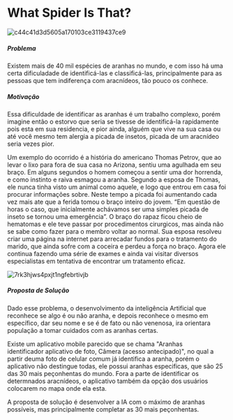 # What Spider Is That?

![c44c41d3d5605a170103ce3119437ce9](https://user-images.githubusercontent.com/55815856/111557969-8905ab80-876c-11eb-9c97-e0e47d98be8f.gif)

##### Problema 

Existem mais de 40 mil espécies de aranhas no mundo, e com isso há uma certa dificuladade de identificá-las e classificá-las, principalmente para as pessoas que tem indiferença com aracnídeos, tão pouco os conhece.

##### Motivação
Essa dificuldade de identificar as aranhas é um trabalho complexo, porém imagine então o estorvo que seria se tivesse de identificá-la rapidamente pois esta em sua residencia, e pior ainda, alguém que vive na sua casa ou até você mesmo tem alergia a picada de insetos, picada de um aracnídeo seria vezes pior.

Um exemplo do ocorrido é a história do americano Thomas Petrov, que ao levar o lixo para fora de sua casa no Arizona, sentiu uma agulhada em seu braço. Em alguns segundos o homem começou a sentir uma dor horrenda, e como instinto e raiva esmagou a aranha. Segundo a esposa de Thomas, ele nunca tinha visto um animal como aquele, e logo que entrou em casa foi procurar informações sobre. Neste tempo a picada foi aumentando cada vez mais ate que a ferida tomou o braço inteiro do jovem. “Em questão de horas o caso, que inicialmente achávamos ser uma simples picada de inseto se tornou uma emergência”. O braço do rapaz ficou cheio de hematomas e ele teve passar por procedimentos cirurgicos, mas ainda não se sabe como fazer para o membro voltar ao normal. Sua esposa resolveu criar uma página na internet para arrecadar fundos para o tratamento do marido, que ainda sofre com a coceira e perdeu a força no braço. Agora ele continua fazendo uma série de exames e ainda vai visitar diversos especialistas em tentativa de encontrar um tratamento eficaz.

![7rk3hjws4pxjt1ngfebrtivjb](https://user-images.githubusercontent.com/55815856/111557796-1dbbd980-876c-11eb-9240-e2f4da67c777.jpg)


##### Proposta de Solução

Dado esse problema, o desenvolvimento da inteligência Artificial que reconhece se algo é ou não aranha, e depois reconhece o mesmo em específico, dar seu nome e se é de fato ou não venenosa, ira orientara população a tomar cuidados com as aranhas certas.

Existe um aplicativo mobile parecido que se chama "Aranhas identificador aplicativo de foto, Câmera (acesso antecipado)", no qual a partir deuma foto de celular comum já identifica a aranha, porém o aplicativo não destingue todas, ele possui aranhas especificas, que são 25 das 30 mais peçonhentas do mundo.
Fora a parte de identificar os determnados aracnídeos, o aplicativo também da opção dos usuários colocarem no mapa onde ela esta. 

A proposta de solução é desenvolver a IA com o máximo de aranhas possíveis, mas principalmente completar as 30 mais peçonhentas.

